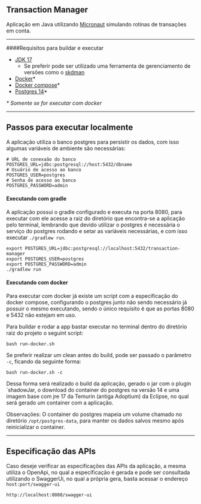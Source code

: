 ## Transaction Manager

Aplicação em Java utilizando [Micronaut](https://micronaut.io) simulando rotinas de transações em conta.

---

####Requisitos para buildar e executar

- [JDK 17](https://adoptium.net/)
  - Se preferir pode ser utilizado uma ferramenta de gerenciamento de versões como o [skdman](https://sdkman.io/)
- [Docker](https://docs.docker.com/engine/install/)*
- [Docker compose](https://docs.docker.com/compose/cli-command/#installing-compose-v2)*
- [Postgres 14](https://www.postgresql.org/)*

_* Somente se for executar com docker_

---

## Passos para executar localmente

A aplicação utiliza o banco postgres para persistir os dados, com isso algumas variáveis de ambiente são necessárias:
```dotenv
# URL de conexaão do banco
POSTGRES_URL=jdbc:postgresql://host:5432/dbname
# Usuário de acesso ao banco
POSTGRES_USER=postgres
# Senha de acesso ao banco
POSTGRES_PASSWORD=admin
```

#### Executando com gradle
A aplicação possui o gradle configurado e executa na porta 8080, para executar com ele acesse a raiz do diretório que encontra-se a aplicação pelo terminal, 
lembrando que devido utilizar o postgres é necessária o serviço do postgres rodando e setar as variáveis necessárias, e 
com isso executar `./gradlew run`.

```shell
export POSTGRES_URL=jdbc:postgresql://localhost:5432/transaction-manager
export POSTGRES_USER=postgres
export POSTGRES_PASSWORD=admin
./gradlew run
```

#### Executando com docker
Para executar com docker já existe um script com a especificação do docker compose, configurando o postgres junto
não sendo necessário já possuir o mesmo executando, sendo o único requisito é que as portas 8080 e 5432 não estejam em uso.

Para buildar e rodar a app bastar executar no terminal dentro do diretório raiz do projeto o seguint script:
```shell
bash run-docker.sh
```

Se preferir realizar um clean antes do build, pode ser passado o parâmetro `-c`, ficando da seguinte forma:
```shell
bash run-docker.sh -c
```

Dessa forma será realizado o build da aplicação, gerado o jar com o plugin `shadowJar, 
o download do container do postgres na versão 14 e uma imagem base com jre 17 da Temurin
(antiga Adoptium) da Eclipse, no qual será gerado um container com a aplicação. 

Observações:
O container do postgres mapeia um volume chamado no diretório `/opt/postgres-data`, para manter os dados 
salvos mesmo após reinicializar o container.

---

## Especificação das APIs
Caso deseje verificar as especificações das APIs da aplicação, a mesma utiliza o OpenApi, no qual a especificação
é gerada e pode ser consultada utilizando o SwaggerUi, no qual a própria gera, basta acessar o endereço `host:port/swagger-ui`
```
http://localhost:8080/swagger-ui
```
